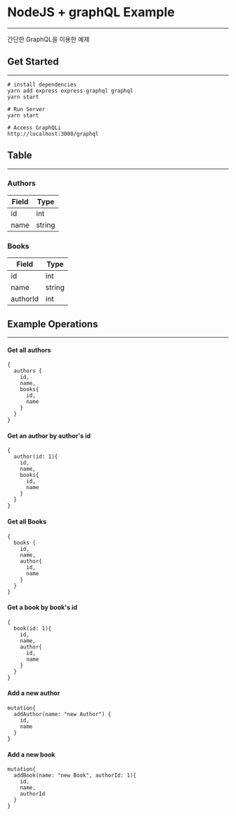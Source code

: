 # NodeJS + graphQL Example
---

간단한 GraphQL을 이용한 예제 

## Get Started
---
```
# install dependencies
yarn add express express-graphql graphql
yarn start

# Run Server
yarn start

# Access GraphQLi
http://localhost:3000/graphql

```


## Table
---
### Authors
| Field | Type |
|-------|------|
| id | int |
| name | string |

### Books
| Field | Type |
|-------|------|
| id | int |
| name | string |
| authorId | int |


## Example Operations
---
#### Get all authors
```
{
  authors {
    id,
    name,
    books{
      id, 
      name
    }
  }
}
```

#### Get an author by author's id
```
{
  author(id: 1){
    id,
    name,
    books{
      id,
      name
    }
  }
}
```

#### Get all Books 
```
{
  books {
    id,
    name,
    author{
      id,
      name
    }
  }
}
```

#### Get a book by book's id
```
{
  book(id: 1){
    id,
    name,
    author{
      id,
      name
    }
  }
}
```

#### Add a new author
```
mutation{
  addAuthor(name: "new Author") {
    id,
    name
  }
}
```

#### Add a new book
```
mutation{
  addBook(name: "new Book", authorId: 1){
    id, 
    name,
    authorId
  }
}
```


